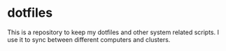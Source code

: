 # dotfiles

This is a repository to keep my dotfiles and other system related scripts. 
I use it to sync between different computers and clusters. 
